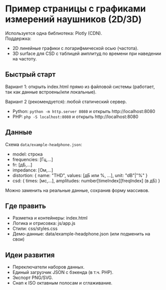# Пример страницы с графиками измерений наушников (2D/3D)

Используется одна библиотека: Plotly (CDN).  
Поддержка:
- 2D линейные графики с логарифмической осью (частота).
- 3D surface для CSD с таблицей амплитуд по времени при наведении на частоту.

## Быстрый старт

Вариант 1: открыть index.html прямо из файловой системы (работает, так как данные встроены/или локальные).

Вариант 2 (рекомендуется): любой статический сервер.
- Python: `python -m http.server 8080` и открыть http://localhost:8080
- PHP: `php -S localhost:8080` и открыть http://localhost:8080

## Данные

Схема `data/example-headphone.json`:
- model: строка
- frequencies: [Гц,...]
- fr: [дБ,...]
- impedance: [Ом,...]
- distortion: { name: "THD", values: [дБ или %, ...], unit: "dB"|"%" }
- csd: { times: [мс,...], amplitudes: number[timeIndex][freqIndex] (в дБ) }

Можно заменить на реальные данные, сохранив форму массивов.

## Где править

- Разметка и контейнеры: index.html
- Логика и отрисовка: js/app.js
- Стили: css/styles.css
- Демо-данные: data/example-headphone.json (или подменить на свои)

## Идеи развития

- Переключатели наборов данных.
- Единый загрузчик JSON с бэкенда (в т.ч. PHP).
- Экспорт PNG/SVG.
- Снап к ISO октавным полосам и сглаживание.
